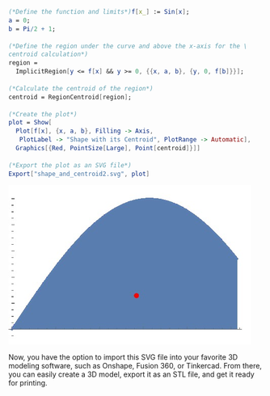 

```mathematica
(*Define the function and limits*)f[x_] := Sin[x];
a = 0;
b = Pi/2 + 1;

(*Define the region under the curve and above the x-axis for the \
centroid calculation*)
region = 
  ImplicitRegion[y <= f[x] && y >= 0, {{x, a, b}, {y, 0, f[b]}}];

(*Calculate the centroid of the region*)
centroid = RegionCentroid[region];

(*Create the plot*)
plot = Show[
  Plot[f[x], {x, a, b}, Filling -> Axis, 
   PlotLabel -> "Shape with its Centroid", PlotRange -> Automatic], 
  Graphics[{Red, PointSize[Large], Point[centroid]}]]

(*Export the plot as an SVG file*)
Export["shape_and_centroid2.svg", plot]
```
![centroid of function $\sin{x}$ from $0\le x\le \pi$](shape_and_centroid2.jpg)

Now, you have the option to import this SVG file into your favorite 3D modeling software, such as Onshape, Fusion 360, or Tinkercad. From there, you can easily create a 3D model, export it as an STL file, and get it ready for printing.
